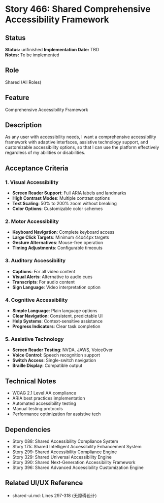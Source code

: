 # Story 466: Shared Comprehensive Accessibility Framework

## Status
**Status:** unfinished
**Implementation Date:** TBD  
**Notes:** To be implemented

## Role
Shared (All Roles)

## Feature
Comprehensive Accessibility Framework

## Description
As any user with accessibility needs, I want a comprehensive accessibility framework with adaptive interfaces, assistive technology support, and customizable accessibility options, so that I can use the platform effectively regardless of my abilities or disabilities.

## Acceptance Criteria

### 1. Visual Accessibility
- **Screen Reader Support**: Full ARIA labels and landmarks
- **High Contrast Modes**: Multiple contrast options
- **Text Scaling**: 50% to 200% zoom without breaking
- **Color Options**: Customizable color schemes

### 2. Motor Accessibility
- **Keyboard Navigation**: Complete keyboard access
- **Large Click Targets**: Minimum 44x44px targets
- **Gesture Alternatives**: Mouse-free operation
- **Timing Adjustments**: Configurable timeouts

### 3. Auditory Accessibility
- **Captions**: For all video content
- **Visual Alerts**: Alternative to audio cues
- **Transcripts**: For audio content
- **Sign Language**: Video interpretation option

### 4. Cognitive Accessibility
- **Simple Language**: Plain language options
- **Clear Navigation**: Consistent, predictable UI
- **Help Systems**: Context-sensitive assistance
- **Progress Indicators**: Clear task completion

### 5. Assistive Technology
- **Screen Reader Testing**: NVDA, JAWS, VoiceOver
- **Voice Control**: Speech recognition support
- **Switch Access**: Single-switch navigation
- **Braille Display**: Compatible output

## Technical Notes
- WCAG 2.1 Level AA compliance
- ARIA best practices implementation
- Automated accessibility testing
- Manual testing protocols
- Performance optimization for assistive tech

## Dependencies
- Story 088: Shared Accessibility Compliance System
- Story 175: Shared Intelligent Accessibility Enhancement System
- Story 299: Shared Accessibility Compliance Engine
- Story 329: Shared Universal Accessibility Engine
- Story 390: Shared Next-Generation Accessibility Framework
- Story 396: Shared Advanced Accessibility Customization Engine

## Related UI/UX Reference
- shared-ui.md: Lines 297-318 (无障碍设计)
